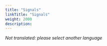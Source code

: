 ```yaml
---
title: "Signals"
linkTitle: "Signals"
weight: 2000
description:
---
```


_Not translated: please select another language_
